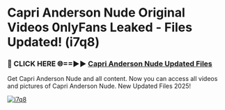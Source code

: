 # Capri Anderson Nude Original Videos 0nlyFans Leaked - Files Updated! (i7q8)

<h3>🔴 CLICK HERE 🌐==►► <a href="https://tinyurl.com/4mcuefdz" rel="nofollow">Capri Anderson Nude Updated Files</a></h3>

Get Capri Anderson Nude and all content. Now you can access all videos and pictures of Capri Anderson Nude. New Updated Files 2025!

[![i7q8](https://i.imgur.com/StAQSOY.gif)](https://tinyurl.com/4mcuefdz)
